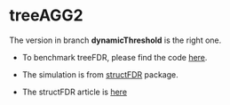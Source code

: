 # treeAGG2
The version in branch **dynamicThreshold** is the right one.

* To benchmark treeFDR, please find the code [here](https://gist.github.com/fionarhuang/628cd8b413441f69b303742085a83024). 

* The simulation is from [structFDR](https://github.com/cran/StructFDR) package.

* The structFDR article is [here](https://www.ncbi.nlm.nih.gov/pubmed/28505251)
